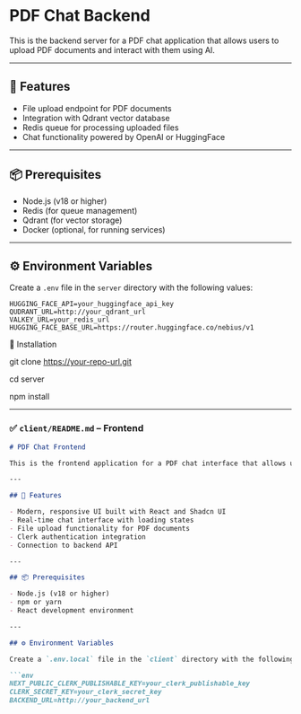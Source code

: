 # PDF Chat Backend

This is the backend server for a PDF chat application that allows users to upload PDF documents and interact with them using AI.

---

## 🔧 Features

- File upload endpoint for PDF documents
- Integration with Qdrant vector database
- Redis queue for processing uploaded files
- Chat functionality powered by OpenAI or HuggingFace

---

## 📦 Prerequisites

- Node.js (v18 or higher)
- Redis (for queue management)
- Qdrant (for vector storage)
- Docker (optional, for running services)

---

## ⚙️ Environment Variables

Create a `.env` file in the `server` directory with the following values:

```env
HUGGING_FACE_API=your_huggingface_api_key
QUDRANT_URL=http://your_qdrant_url
VALKEY_URL=your_redis_url
HUGGING_FACE_BASE_URL=https://router.huggingface.co/nebius/v1
```
🚀 Installation

git clone https://your-repo-url.git

cd server

npm install


---

### ✅ `client/README.md` – **Frontend**

```markdown
# PDF Chat Frontend

This is the frontend application for a PDF chat interface that allows users to upload PDF documents and interact with them using AI.

---

## 🧩 Features

- Modern, responsive UI built with React and Shadcn UI
- Real-time chat interface with loading states
- File upload functionality for PDF documents
- Clerk authentication integration
- Connection to backend API

---

## 📦 Prerequisites

- Node.js (v18 or higher)
- npm or yarn
- React development environment

---

## ⚙️ Environment Variables

Create a `.env.local` file in the `client` directory with the following values:

```env
NEXT_PUBLIC_CLERK_PUBLISHABLE_KEY=your_clerk_publishable_key
CLERK_SECRET_KEY=your_clerk_secret_key
BACKEND_URL=http://your_backend_url
